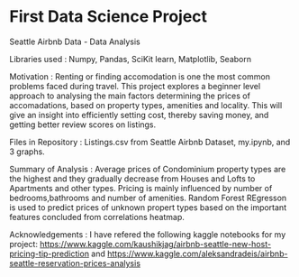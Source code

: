 # First Data Science Project
Seattle Airbnb Data - Data Analysis

Libraries used :
Numpy, Pandas, SciKit learn, Matplotlib, Seaborn

Motivation : 
Renting or finding accomodation is one the most common problems faced during travel. This project explores a beginner level approach to analysing the main factors determining the prices of accomadations, based on property types, amenities and locality. This will give an insight into efficiently setting cost, thereby saving money, and getting better review scores on listings.

Files in Repository : 
Listings.csv from Seattle Airbnb Dataset, my.ipynb, and 3 graphs.

Summary of Analysis : 
Average prices of Condominium property types are the highest and they gradually decrease from Houses and Lofts to Apartments and other types. Pricing is mainly influenced by number of bedrooms,bathrooms and number of amenities. Random Forest REgresson is used to predict prices of unknown propert types based on the important features concluded from correlations heatmap.

Acknowledgements : 
I have refered the following kaggle notebooks for my project:
https://www.kaggle.com/kaushikjag/airbnb-seattle-new-host-pricing-tip-prediction and https://www.kaggle.com/aleksandradeis/airbnb-seattle-reservation-prices-analysis
                  
